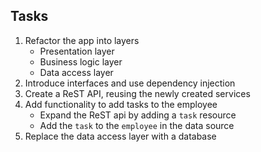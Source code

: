 ## Tasks
1. Refactor the app into layers
	- Presentation layer
	- Business logic layer
	- Data access layer
2. Introduce interfaces and use dependency injection
3. Create a ReST API, reusing the newly created services
4. Add functionality to add tasks to the employee
	- Expand the ReST api by adding a `task` resource
	- Add the `task` to the `employee` in the data source
5. Replace the data access layer with a database
